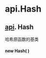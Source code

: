 # api.Hash

## [api](https://hyperledger.github.io/fabric-sdk-node/release-1.4/module-api.html). Hash

哈希原函数的基类

#### new Hash( )